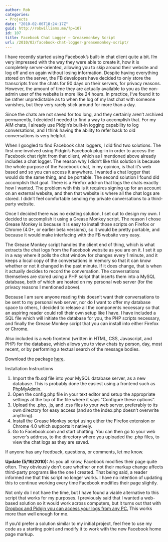 ```yaml
---
author: Rob
categories:
- Projects
date: "2010-02-06T18:24:17Z"
guid: http://robwilliams.me/?p=107
id: 107
title: Facebook Chat Logger – Greasemonkey Script
url: /2010/02/facebook-chat-logger-greasemonkey-script/
---
```

I have recently started using Facebook’s built-in chat client quite a bit. I’m very impressed with the way they were able to create it, how it is completely server-oriented, allowing you to skip around their website and log off and on again without losing information. Despite having everything stored on the server, the FB developers have decided to only store the transcripts from the chats for 90 days on their servers, for privacy reasons. However, the amount of time they are actually available to you as the non-admin user of the website is more like 24 hours. In practice, I’ve found it to be rather unpredictable as to when the log of my last chat with someone vanishes, but they very rarely stick around for more than a day.

Since the chats are not saved for too long, and they certainly aren’t archived permanently, I decided I needed to find a way to accomplish that. For my AIM chats, I already use Pidgin’s built-in logging capability to log conversations, and I think having the ability to refer back to old conversations is very helpful.

When I googled to find Facebook chat loggers, I did find two solutions. The first one involved using Pidgin’s Facebook plug-in in order to access the Facebook chat right from that client, which as I mentioned above already includes a chat logger. The reason why I didn’t like this solution is because the whole purpose of the Facebook chat, in my opinion, is that it’s web based and so you can access it anywhere. I wanted a chat logger that would do the same thing, and be portable. The second solution I found did accomplish that goal. There is a Firefox add-on that logs the chats exactly how I wanted. The problem with this is it requires signing up for an account on an external website, and then that website is where all the chat logs are stored. I didn’t feel comfortable sending my private conversations to a third-party website.

Once I decided there was no existing solution, I set out to design my own. I decided to accomplish it using a Grease Monkey script. The reason I chose Grease Monkey is because it is easy to install those scripts on Firefox or Chrome (4.0+, or earlier beta versions), so it would be pretty portable, and because it would make interfacing with the FB website very easy.

The Grease Monkey script handles the client end of thing, which is what extracts the chat logs from the Facebook website as you are on it. I set it up in a way where it polls the chat window for changes every 1 minute, and it keeps a local copy of the conversations in memory so that it can know whether or not it changed in the past minute. If it does change, that is when it actually decides to record the conversation. The conversations themselves are stored using a PHP script that inserts them into a MySQL database, both of which are hosted on my personal web server (for the privacy reasons I mentioned above).

Because I am sure anyone reading this doesn’t want their conversations to be sent to my personal web server, nor do I want to offer my database space to others, I decided to release all the components necessary so that an aspiring reader could roll their own setup like I have. I have included a SQL file which will initiate the database for you, the PHP scripts necessary, and finally the Grease Monkey script that you can install into either Firefox or Chrome.

Also included is a web frontend (written in HTML, CSS, Javascript, and PHP) for the database, which allows you to view chats by person, day, most recent, or by performing a textual search of the message bodies.

Download the package [here](/weekly/facebook_chat_logger.zip "Facebook Chat Logger").

Installation Instructions

  1. Import the fb.sql file into your MySQL database server, as a new database. This is probably done the easiest using a frontend such as PhpMyAdmin.
  2. Open the config.php file in your text editor and setup the appropriate settings at the top of the file where it says “Configure these options”.
  3. Upload the .php, .js, and .css files to your web server, preferably to its own directory for easy access (and so the index.php doesn’t overwrite anything).
  4. Install the Grease Monkey script using either the Firefox extension or Chrome 4.0 which supports it natively.
  5. Go to Facebook.com and start chatting. You can then go to your web server’s address, to the directory where you uploaded the .php files, to view the chat logs as they are saved.

If anyone has any feedback, questions, or comments, let me know.

**Update (5/16/2010):** As you all know, Facebook modifies their page quite often. They obviously don’t care whether or not their markup change affects third-party programs like the one I created. That being said, a reader informed me that this script no longer works. I have no intention of updating this to continue working every time Facebook modifies their page slightly.

Not only do I not have the time, but I have found a viable alternative to this script that works for my purposes. I previously said that I wanted a web-based solution so it would work across computers, but it turns out that with [Dropbox and Pidgin you can access your logs from any PC.](http://www.maximumpc.com/article/howtos/five_ways_use_dropbox_like_a_pro?page=0,1) This works more than well enough for me.

If you’d prefer a solution similar to my initial project, feel free to use my code as a starting point and modify it to work with the new Facebook home page markup.